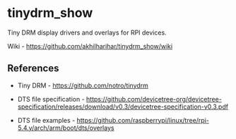 # tinydrm_show

Tiny DRM display drivers and overlays for RPI devices.

Wiki - https://github.com/akhilharihar/tinydrm_show/wiki

## References
- Tiny DRM - https://github.com/notro/tinydrm

- DTS file specification - https://github.com/devicetree-org/devicetree-specification/releases/download/v0.3/devicetree-specification-v0.3.pdf

- DTS file examples - https://github.com/raspberrypi/linux/tree/rpi-5.4.y/arch/arm/boot/dts/overlays
